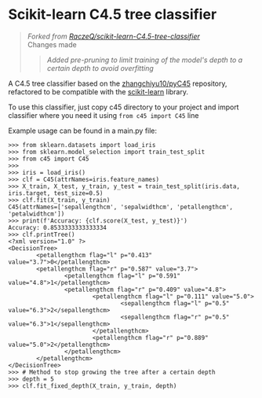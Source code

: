 # Scikit-learn C4.5 tree classifier

>_Forked from [RaczeQ/scikit-learn-C4.5-tree-classifier](https://github.com/RaczeQ/scikit-learn-C4.5-tree-classifier)_<br />
>Changes made
>>_Added pre-pruning to limit training of the model's depth to a certain depth to avoid overfitting_ 

A C4.5 tree classifier based on the [zhangchiyu10/pyC45](https://github.com/zhangchiyu10/pyC45) repository, refactored to be compatible with the [scikit-learn](https://scikit-learn.org/stable/index.html) library.

To use this classifier, just copy c45 directory to your project and import classifier where you need it using `from c45 import C45` line

Example usage can be found in a main.py file:

```
>>> from sklearn.datasets import load_iris
>>> from sklearn.model_selection import train_test_split
>>> from c45 import C45
>>>
>>> iris = load_iris()
>>> clf = C45(attrNames=iris.feature_names)
>>> X_train, X_test, y_train, y_test = train_test_split(iris.data, iris.target, test_size=0.5)
>>> clf.fit(X_train, y_train)
C45(attrNames=['sepallengthcm', 'sepalwidthcm', 'petallengthcm', 'petalwidthcm'])
>>> print(f'Accuracy: {clf.score(X_test, y_test)}')
Accuracy: 0.8533333333333334
>>> clf.printTree()
<?xml version="1.0" ?>
<DecisionTree>
        <petallengthcm flag="l" p="0.413" value="3.7">0</petallengthcm>
        <petallengthcm flag="r" p="0.587" value="3.7">
                <petallengthcm flag="l" p="0.591" value="4.8">1</petallengthcm>
                <petallengthcm flag="r" p="0.409" value="4.8">
                        <petallengthcm flag="l" p="0.111" value="5.0">
                                <sepallengthcm flag="l" p="0.5" value="6.3">2</sepallengthcm>
                                <sepallengthcm flag="r" p="0.5" value="6.3">1</sepallengthcm>
                        </petallengthcm>
                        <petallengthcm flag="r" p="0.889" value="5.0">2</petallengthcm>
                </petallengthcm>
        </petallengthcm>
</DecisionTree>
>>> # Method to stop growing the tree after a certain depth
>>> depth = 5 
>>> clf.fit_fixed_depth(X_train, y_train, depth)
```
